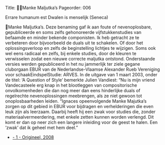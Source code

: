 Title: Manke Maljutka’s
Pageorder: 006

Errare humanum est
Dwalen is menselijk
(Seneca)

Manke Maljutka’s.
Deze benaming gaf ik aan foute of nevenoplosbare, gepubliceerde en
soms zelfs gehonoreerde vijfstukkenstudies van befaamde en minder bekende componisten.
Ik heb getracht ze te verbeteren door bijvoorbeeld de duals uit te schakelen. Of door het oplossingsverloop en zelfs de beginstelling lichtjes te
wijzigen. Soms ook wel eens radicaal en zelfs, bij enkele studies, door de
kleuren te verwisselen zodat een nieuwe correcte maljutka ontstond.
Onderstaande versies werden gepubliceerd in het nu jammerlijk ter ziele
gegane cluborgaan EBUR van de Nederlandse-Vlaamse Alexander Rueb
Vereniging voor schaakEindspelStudie: ARVES.
In de uitgave van 1 maart 2003, onder de titel: ‘A Question of Style’ bemerkte Julien Vandiest: “Nu is mijn vriend Vandecasteele erg knap in het
blootleggen van compositorische onvolkomenheden die dan nog meer dan
eens hinderlijke duals of regelrechte nevenoplossingen meebrengen, als ze
niet gewoon tot onoplosbaarheden leiden.
“Ignaces opeenvolgende Manke Majutka’s zorgen op dit gebied in EBUR
voor bijdragen en verhelderingen die even leuk zijn als leerzaam. Daarbij
heeft hij een zwak voor studies die, zonder materiaalvermeerdering, met
enkele zetten kunnen worden verlengd. Dit komt er dan op neer zich een
langere inleiding voor de geest te halen.
Een ‘zwak’ dat ik geheel met hem deel.”

 * [- 1 - Origineel, 2008]({filename}manke_maljutkas/001.md)